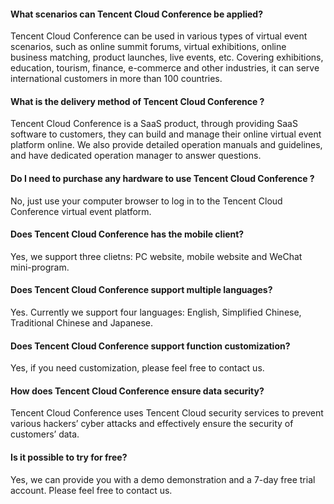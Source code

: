 #### What scenarios can Tencent Cloud Conference be applied?

Tencent Cloud Conference  can be used in various types of virtual event scenarios, such as online summit forums, virtual exhibitions, online business matching, product launches, live events, etc. Covering exhibitions, education, tourism, finance, e-commerce and other industries, it can serve international customers in more than 100 countries.

#### What is the delivery method of Tencent Cloud Conference ?

Tencent Cloud Conference  is a SaaS product, through providing SaaS software to customers, they can build and manage their online virtual event platform online. We also provide detailed operation manuals and guidelines, and have dedicated operation manager to answer questions.

#### Do I need to purchase any hardware to use Tencent Cloud Conference ?

No, just use your computer browser to log in to the Tencent Cloud Conference  virtual event platform.

#### Does Tencent Cloud Conference  has the mobile client?

Yes, we support three clietns: PC website, mobile website and WeChat mini-program.

#### Does Tencent Cloud Conference  support multiple languages?

Yes. Currently we support four languages: English, Simplified Chinese, Traditional Chinese and Japanese.

#### Does Tencent Cloud Conference  support function customization?

Yes, if you need customization, please feel free to contact us.

#### How does Tencent Cloud Conference  ensure data security?

Tencent Cloud Conference  uses Tencent Cloud security services to prevent various hackers’ cyber attacks and effectively ensure the security of customers’ data.

#### Is it possible to try for free?

Yes, we can provide you with a demo demonstration and a 7-day free trial account. Please feel free to contact us.
